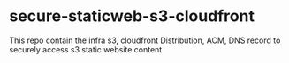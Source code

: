 # secure-staticweb-s3-cloudfront
This repo contain the infra s3, cloudfront Distribution, ACM, DNS record to securely access s3 static website content

